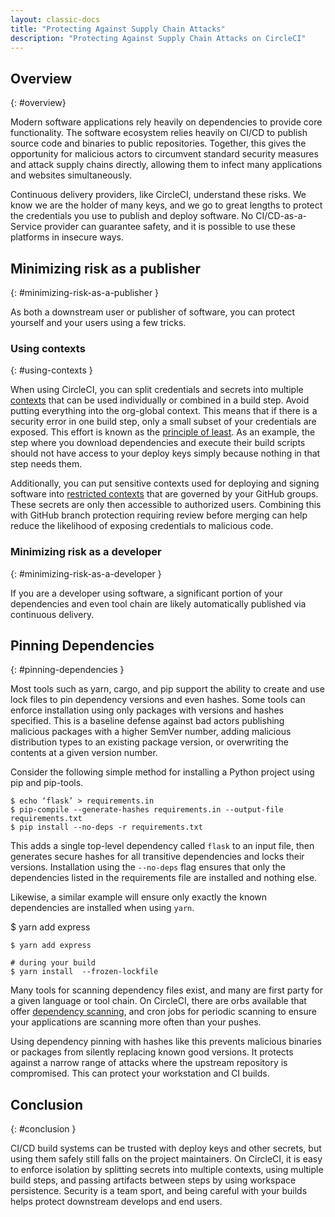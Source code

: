 ```yaml
---
layout: classic-docs
title: "Protecting Against Supply Chain Attacks"
description: "Protecting Against Supply Chain Attacks on CircleCI"
---
```


## Overview
{: #overview}

Modern software applications rely heavily on dependencies to provide core
functionality. The software ecosystem relies heavily on CI/CD to publish source
code and binaries to public repositories. Together, this gives the opportunity
for malicious actors to circumvent standard security measures and attack supply
chains directly, allowing them to infect many applications and websites
simultaneously.

Continuous delivery providers, like CircleCI, understand these risks. We know we
are the holder of many keys, and we go to great lengths to protect the
credentials you use to publish and deploy software. No CI/CD-as-a-Service
provider can guarantee safety, and it is possible to use these platforms in insecure ways.

## Minimizing risk as a publisher
{: #minimizing-risk-as-a-publisher }

As both a downstream user or publisher of software, you can protect yourself and
your users using a few tricks.

### Using contexts
{: #using-contexts }

When using CircleCI, you can split credentials and secrets into multiple
[contexts]({{site.baseurl}}/2.0/contexts) that can be used individually or
combined in a build step. Avoid putting everything into the org-global context.
This means that if there is a security error in one build step, only a small
subset of your credentials are exposed. This effort is known as the [principle
of least](https://en.wikipedia.org/wiki/Principle_of_least_privilege). As an
example, the step where you download dependencies and execute their build
scripts should not have access to your deploy keys simply because nothing in
that step needs them.

Additionally, you can put sensitive contexts used for deploying and signing
software into [restricted contexts]({{site.baseurl}}/2.0/contexts/#restricting-a-context)
that are governed by your GitHub groups. These secrets are only then accessible
to authorized users. Combining this with GitHub branch protection requiring
review before merging can help reduce the likelihood of exposing credentials to
malicious code.

### Minimizing risk as a developer
{: #minimizing-risk-as-a-developer }

If you are a developer using software, a significant portion of your
dependencies and even tool chain are likely automatically published via
continuous delivery.

## Pinning Dependencies
{: #pinning-dependencies }

Most tools such as yarn, cargo, and pip support the ability to create and use
lock files to pin dependency versions and even hashes. Some tools can enforce
installation using only packages with versions and hashes specified. This is a
baseline defense against bad actors publishing malicious packages with a higher
SemVer number, adding malicious distribution types to an existing package
version, or overwriting the contents at a given version number.

Consider the following simple method for installing a Python project using pip and pip-tools.

```shell
$ echo ‘flask’ > requirements.in
$ pip-compile --generate-hashes requirements.in --output-file requirements.txt
$ pip install --no-deps -r requirements.txt
```

This adds a single top-level dependency called `flask` to an input file, then
generates secure hashes for all transitive dependencies and locks their
versions. Installation using the `--no-deps` flag ensures that only the
dependencies listed in the requirements file are installed and nothing else.

Likewise, a similar example will ensure only exactly the known dependencies are
installed when using `yarn`.

$ yarn add express

```shell
$ yarn add express

# during your build
$ yarn install  --frozen-lockfile
```

Many tools for scanning dependency files exist, and many are first party for a
given language or tool chain. On CircleCI, there are orbs available that offer
[dependency scanning](https://circleci.com/developer/orbs?query=&category=Security),
and cron jobs for periodic scanning to ensure your
applications are scanning more often than your pushes.

Using dependency pinning with hashes like this prevents malicious binaries or
packages from silently replacing known good versions. It protects against a
narrow range of attacks where the upstream repository is compromised. This can
protect your workstation and CI builds.

## Conclusion
{: #conclusion }

CI/CD build systems can be trusted with deploy keys and other secrets, but using
them safely still falls on the project maintainers. On CircleCI, it is easy to
enforce isolation by splitting secrets into multiple contexts, using multiple
build steps, and passing artifacts between steps by using workspace persistence.
Security is a team sport, and being careful with your builds helps protect
downstream develops and end users.
